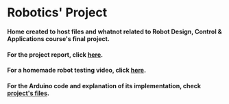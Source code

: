 # Robotics' Project
**Home created to host files and whatnot related to Robot Design, Control &amp; Applications course's final project.**

#### For the project report, click [here](https://github.com/cmsjulio/RoboticsProject/blob/main/report.md).


#### For a homemade robot testing video, click [here](www.gmail.com).


#### For the Arduino code and explanation of its implementation, check [project's files](www.github.com).
